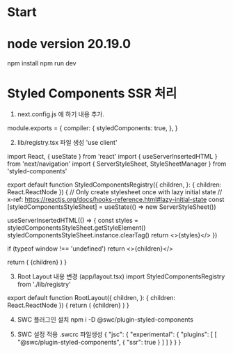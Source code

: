 # Start
# node version 20.19.0
npm install
npm run dev



# Styled Components SSR 처리
1. next.config.js 에 하기 내용 추가.

module.exports = {
  compiler: {
    styledComponents: true,
  },
}



2. lib/registry.tsx 파일 생성
'use client'
 
import React, { useState } from 'react'
import { useServerInsertedHTML } from 'next/navigation'
import { ServerStyleSheet, StyleSheetManager } from 'styled-components'
 
export default function StyledComponentsRegistry({
  children,
}: {
  children: React.ReactNode
}) {
  // Only create stylesheet once with lazy initial state
  // x-ref: https://reactjs.org/docs/hooks-reference.html#lazy-initial-state
  const [styledComponentsStyleSheet] = useState(() => new ServerStyleSheet())
 
  useServerInsertedHTML(() => {
    const styles = styledComponentsStyleSheet.getStyleElement()
    styledComponentsStyleSheet.instance.clearTag()
    return <>{styles}</>
  })
 
  if (typeof window !== 'undefined') return <>{children}</>
 
  return (
    <StyleSheetManager sheet={styledComponentsStyleSheet.instance}>
      {children}
    </StyleSheetManager>
  )
}




3. Root Layout 내용 변경 (app/layout.tsx)
import StyledComponentsRegistry from './lib/registry'
 
export default function RootLayout({
  children,
}: {
  children: React.ReactNode
}) {
  return (
    <html>
      <body>
        <StyledComponentsRegistry>{children}</StyledComponentsRegistry>
      </body>
    </html>
  )
}




4. SWC 플러그인 설치
npm i -D @swc/plugin-styled-components


5. SWC 설정 적용
.swcrc 파일생성
{
  "jsc": {
    "experimental": {
      "plugins": [
        [
          "@swc/plugin-styled-components",
          {
            "ssr": true
          }
        ]
      ]
    }
  }
}